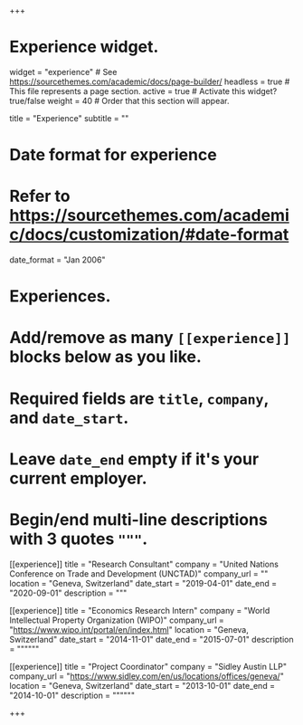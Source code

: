 +++
# Experience widget.
widget = "experience"  # See https://sourcethemes.com/academic/docs/page-builder/
headless = true  # This file represents a page section.
active = true  # Activate this widget? true/false
weight = 40  # Order that this section will appear.

title = "Experience"
subtitle = ""

# Date format for experience
#   Refer to https://sourcethemes.com/academic/docs/customization/#date-format
date_format = "Jan 2006"

# Experiences.
#   Add/remove as many `[[experience]]` blocks below as you like.
#   Required fields are `title`, `company`, and `date_start`.
#   Leave `date_end` empty if it's your current employer.
#   Begin/end multi-line descriptions with 3 quotes `"""`.
[[experience]]
  title = "Research Consultant"
  company = "United Nations Conference on Trade and Development (UNCTAD)"
  company_url = ""
  location = "Geneva, Switzerland"
  date_start = "2019-04-01"
  date_end = "2020-09-01"
  description = """
 

[[experience]]
  title = "Economics Research Intern"
  company = "World Intellectual Property Organization (WIPO)"
  company_url = "https://www.wipo.int/portal/en/index.html"
  location = "Geneva, Switzerland"
  date_start = "2014-11-01"
  date_end = "2015-07-01"
  description = """"""
  
  [[experience]]
  title = "Project Coordinator"
  company = "Sidley Austin LLP"
  company_url = "https://www.sidley.com/en/us/locations/offices/geneva/"
  location = "Geneva, Switzerland"
  date_start = "2013-10-01"
  date_end = "2014-10-01"
  description = """"""

+++
